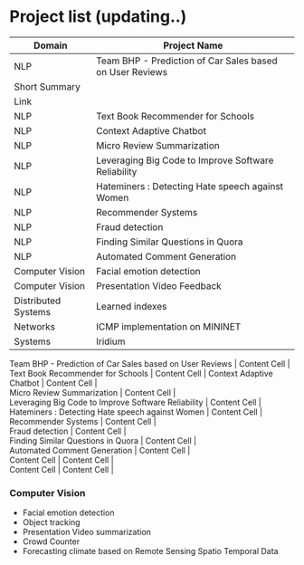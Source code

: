 
# Project list (updating..)


Domain | Project Name  
------------- | -------------  
 NLP | Team BHP - Prediction of Car Sales based on User Reviews 
 Short Summary |
 Link |
 NLP | Text Book Recommender for Schools | Content Cell |
 NLP | Context Adaptive Chatbot   | Content Cell |
 NLP | Micro Review Summarization  | Content Cell |
 NLP | Leveraging Big Code to Improve Software Reliability  | Content Cell |
 NLP | Hateminers : Detecting Hate speech against Women  | Content Cell |
 NLP | Recommender Systems  | Content Cell |
 NLP | Fraud detection | Content Cell |
 NLP | Finding Similar Questions in Quora  | Content Cell  |
 NLP | Automated Comment Generation   | Content Cell  |
 Computer Vision | Facial emotion detection  | Content Cell  |
 Computer Vision | Presentation Video Feedback  | Content Cell  |
 Distributed Systems | Learned indexes | Content Cell  |
 Networks | ICMP implementation on MININET | Content
 Systems | Iridium | Content

Team BHP - Prediction of Car Sales based on User Reviews | Content Cell |	
 Text Book Recommender for Schools | Content Cell |	
 Context Adaptive Chatbot   | Content Cell |	
 Micro Review Summarization  | Content Cell |	
 Leveraging Big Code to Improve Software Reliability  | Content Cell |	
 Hateminers : Detecting Hate speech against Women  | Content Cell |	
 Recommender Systems  | Content Cell |	
 Fraud detection | Content Cell |	
 Finding Similar Questions in Quora  | Content Cell  |	
 Automated Comment Generation   | Content Cell  |	
 Content Cell  | Content Cell  |	
 Content Cell  | Content Cell  |	

 ### Computer Vision	
* Facial emotion detection	
* Object tracking	
* Presentation Video summarization	
* Crowd Counter	
* Forecasting climate based on Remote Sensing Spatio Temporal Data

